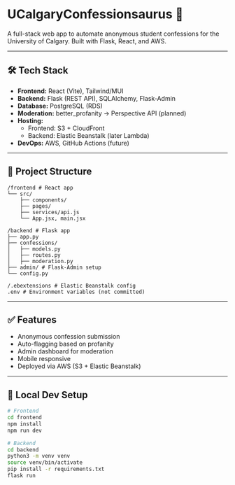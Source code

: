 # UCalgaryConfessionsaurus 🚀

A full-stack web app to automate anonymous student confessions for the University of Calgary. Built with Flask, React, and AWS.

---

## 🛠️ Tech Stack

- **Frontend:** React (Vite), Tailwind/MUI
- **Backend:** Flask (REST API), SQLAlchemy, Flask-Admin
- **Database:** PostgreSQL (RDS)
- **Moderation:** better_profanity → Perspective API (planned)
- **Hosting:**
  - Frontend: S3 + CloudFront
  - Backend: Elastic Beanstalk (later Lambda)
- **DevOps:** AWS, GitHub Actions (future)

---

## 📂 Project Structure

```
/frontend # React app
└── src/
    ├── components/
    ├── pages/
    ├── services/api.js
    └── App.jsx, main.jsx

/backend # Flask app
├── app.py
├── confessions/
│   ├── models.py
│   ├── routes.py
│   ├── moderation.py
├── admin/ # Flask-Admin setup
└── config.py

/.ebextensions # Elastic Beanstalk config
.env # Environment variables (not committed)
```

---

## ✅ Features

- Anonymous confession submission
- Auto-flagging based on profanity
- Admin dashboard for moderation
- Mobile responsive
- Deployed via AWS (S3 + Elastic Beanstalk)

---

## 🧪 Local Dev Setup

```bash
# Frontend
cd frontend
npm install
npm run dev

# Backend
cd backend
python3 -m venv venv
source venv/bin/activate
pip install -r requirements.txt
flask run
```
